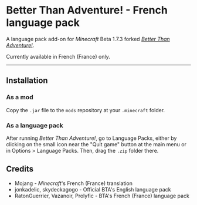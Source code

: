 # Better Than Adventure! - French language pack

A language pack add-on for *Minecraft* Beta 1.7.3 forked
*[Better Than Adventure!](https://www.betterthanadventure.net/)*.

Currently available in French (France) only.

---

## Installation

### As a mod

Copy the `.jar` file to the `mods` repository at your `.minecraft` folder.

### As a language pack

After running *Better Than Adventure!*, go to Language Packs, either by clicking on the small icon near the "Quit
game" button at the main menu or in Options > Language Packs. Then, drag the `.zip` folder there.

## Credits

- Mojang - *Minecraft*'s French (France) translation
- jonkadelic, skydeckagogo - Official BTA's English language pack
- RatonGuerrier, Vazanoir, Prolyfic - BTA's French (France) language pack
